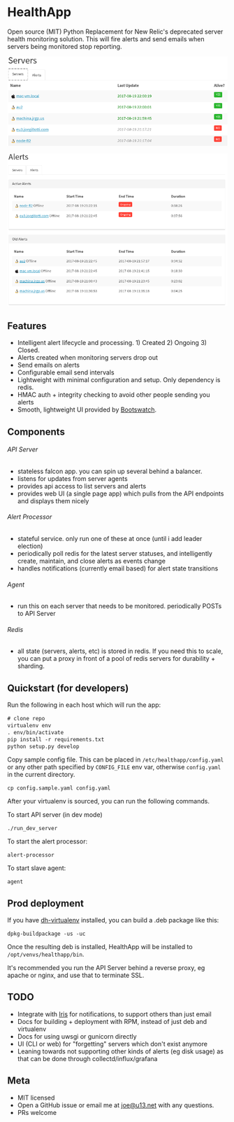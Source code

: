 # HealthApp

Open source (MIT) Python Replacement for New Relic's deprecated server health monitoring solution. This will  fire alerts and send emails when servers being monitored stop reporting.

![Servers List](screenshots/servers.png)

![Servers List](screenshots/alerts.png)

## Features

- Intelligent alert lifecycle and processing. 1) Created 2) Ongoing 3) Closed.
- Alerts created when monitoring servers drop out
- Send emails on alerts
- Configurable email send intervals
- Lightweight with minimal configuration and setup. Only dependency is redis.
- HMAC auth + integrity checking to avoid other people sending you alerts
- Smooth, lightweight UI provided by [Bootswatch](https://bootswatch.com/).

## Components

###### API Server

- stateless falcon app. you can spin up several behind a balancer.
- listens for updates from server agents
- provides api access to list servers and alerts
- provides web UI (a single page app) which pulls from the API endpoints
  and displays them nicely

###### Alert Processor

- stateful service. only run one of these at once (until i add leader election)
- periodically poll redis for the latest server statuses, and intelligently
  create, maintain, and close alerts as events change
- handles notifications (currently email based) for alert state transitions

###### Agent

- run this on each server that needs to be monitored. periodically POSTs to API Server

###### Redis

- all state (servers, alerts, etc) is stored in redis. If you need this to scale, you can put a proxy in front of a pool of redis servers for durability + sharding.

## Quickstart (for developers)

Run the following in each host which will run the app:

    # clone repo
    virtualenv env
    . env/bin/activate
    pip install -r requirements.txt
    python setup.py develop

Copy sample config file. This can be placed in `/etc/healthapp/config.yaml` or any other path specified by `CONFIG_FILE` env var, otherwise `config.yaml` in the current directory.

    cp config.sample.yaml config.yaml

After your virtualenv is sourced, you can run the following commands.

To start API server (in dev mode)

    ./run_dev_server

To start the alert processor:

    alert-processor

To start slave agent:

    agent

## Prod deployment

If you have [dh-virtualenv](https://github.com/spotify/dh-virtualenv) installed, you can build a .deb package like this:

    dpkg-buildpackage -us -uc

Once the resulting deb is installed, HealthApp will be installed to `/opt/venvs/healthapp/bin`.

It's recommended you run the API Server behind a reverse proxy, eg apache or nginx, and use that to terminate SSL.

## TODO

- Integrate with [Iris](https://github.com/linkedin/iris/) for notifications, to support others than just email
- Docs for building + deployment with RPM, instead of just deb and virtualenv
- Docs for using uwsgi or gunicorn directly
- UI (CLI or web) for "forgetting" servers which don't exist anymore
- Leaning towards not supporting other kinds of alerts (eg disk usage) as that can be done through collectd/influx/grafana

## Meta

- MIT licensed
- Open a GitHub issue or email me at joe@u13.net with any questions.
- PRs welcome